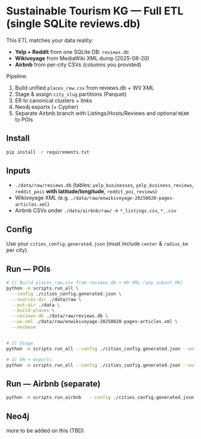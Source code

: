 # Sustainable Tourism KG — Full ETL (single SQLite reviews.db)

This ETL matches your data reality:
- **Yelp + Reddit** from one SQLite DB: `reviews.db`
- **Wikivoyage** from MediaWiki XML dump (2025-08-20)
- **Airbnb** from per-city CSVs (columns you provided)

Pipeline:
1) Build unified `places_raw.csv` from reviews.db + WV XML
2) Stage & assign `city_slug` partitions (Parquet)
3) ER to canonical clusters + links
4) Neo4j exports (+ Cypher)
5) Separate Airbnb branch with Listings/Hosts/Reviews and optional `NEAR` to POIs

## Install
```bash
pip install -r requirements.txt
```

## Inputs

- `./data/raw/reviews.db` (tables: `yelp_businesses`, `yelp_business_reviews`, `reddit_pois` **with latitude/longitude**, `reddit_poi_reviews`)
- Wikivoyage XML (e.g. `./data/raw/enwikivoyage-20250820-pages-articles.xml`)
- Airbnb CSVs under `./data/airbnb/raw/` → `*_listings.csv`, `*_.csv`

## Config

Use your `cities_config.generated.json` (must include `center` & `radius_km` per city).

## Run — POIs
```bash
# 1) Build places_raw.csv from reviews.db + WV XML (any subset OK)
python -m scripts.run_all \
  --config ./cities_config.generated.json \
  --sources-dir ./data/raw \
  --out-dir ./data \
  --build-places \
  --reviews-db ./data/raw/reviews.db \
  --wv-xml ./data/raw/enwikivoyage-20250820-pages-articles.xml \
  --verbose


# 2) Stage
python -m scripts.run_all --config ./cities_config.generated.json --out-dir ./data --stage-only

# 3) ER + exports
python -m scripts.run_all --config ./cities_config.generated.json --out-dir ./data --er-only
```

## Run — Airbnb (separate)
```bash
python -m scripts.run_airbnb   --config ./cities_config.generated.json   --airbnb-dir ./data/airbnb/raw   --out-dir ./data   --places-csv ./data/exports/neo4j/places.csv   --near-threshold-m 300
```

## Neo4j
more to be added on this (TBD)
